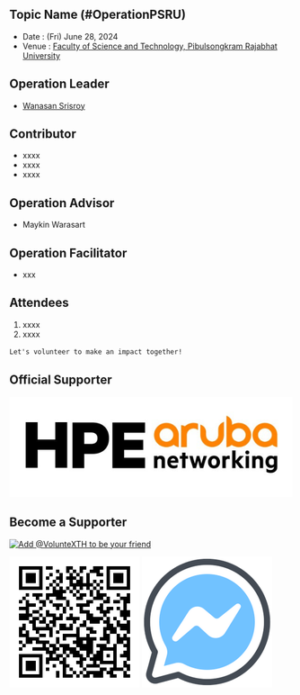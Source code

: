 ## Topic Name (#OperationPSRU)

+ Date : (Fri) June 28, 2024
+ Venue : [Faculty of Science and Technology, Pibulsongkram Rajabhat University](http://science.psru.ac.th/)

## Operation Leader
+ [Wanasan Srisroy](https://x.com/namo_naja)

## Contributor
+ xxxx
+ xxxx
+ xxxx

## Operation Advisor
+ Maykin Warasart

## Operation Facilitator
+ xxx

## Attendees
<!--  [[Cert](OperationCRRU/attendance/xxx.pdf)] -->
1. xxxx
1. xxxx


```markdown
Let's volunteer to make an impact together!
```
## Official Supporter

[![](img/HPE-Aruba.jpg "HPE Aruba Networking")](https://www.arubanetworks.com/)

## Become a Supporter

[![](https://scdn.line-apps.com/n/line_add_friends/btn/en.png "Add @VolunteXTH to be your friend")](https://lin.ee/cnIgUj4)

[![](/@VolunteXTH.png "Add @VolunteXTH to be your friend")](https://line.me/R/ti/p/@voluntex)
[![](/fb-m.png "Talk to us via FB messenger")](https://m.me/VolunteXTH)